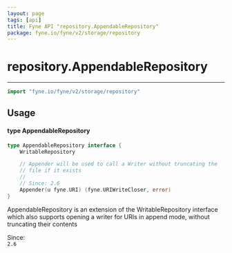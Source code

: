 ```yaml
---
layout: page
tags: [api]
title: Fyne API "repository.AppendableRepository"
package: fyne.io/fyne/v2/storage/repository
---
```


# repository.AppendableRepository
---
```go
import "fyne.io/fyne/v2/storage/repository"
```

## Usage

#### type AppendableRepository

```go
type AppendableRepository interface {
	WritableRepository

	// Appender will be used to call a Writer without truncating the
	// file if it exists
	//
	// Since: 2.6
	Appender(u fyne.URI) (fyne.URIWriteCloser, error)
}
```

AppendableRepository is an extension of the WritableRepository interface which also supports opening a writer for URIs in append mode, without truncating their contents


<div class="since">Since: <code>
2.6</code></div>
